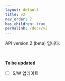 ```yaml
---
layout: default
title: v2
nav_order: 7
has_children: true
permalink: /docs/v2
---
```



API version 2 (beta) 입니다.

<br>

**To be updated**

<!-- - [ ] 라이센스 입력 파라메터 -->
- [ ] S/W 업데이트
<!-- - [ ] 채널 그룹 -->
